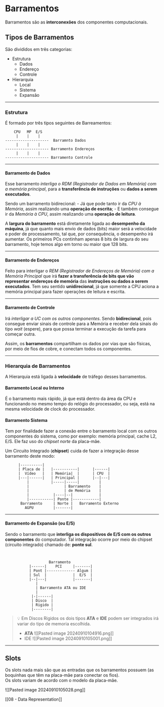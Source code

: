 # Barramentos
Barramentos são as **interconexões** dos componentes computacionais.

## Tipos de Barramentos
São divididos em três categorias:
- Estrutura
    - Dados 
    - Endereço
    - Controle
- Hierarquia 
    - Local
    - Sistema
    - Expansão

---
### Estrutura 
É formado por três tipos seguintes de Barreamentos:

```
    CPU   MP  E/S
     |    |    |
--------------------  Barramnto Dados
     |    |    | 
-------------------- Barramento Endereços
     |    |    |
-------------------- Barramento Controle
```

---
#### Barramento de Dados
Esse barramento _interliga o RDM (Registrador de Dados em Memória) com a memória principal_, para a **transferência de instruções** ou **dados a serem executados**.

Sendo um barramento bidirecional:
    - Já que pode tanto ir da _CPU à Memória_, assim realizando uma **operação de escrita**;
    - E também consegue ir da _Memória à CPU_, assim realizando uma **operação de leitura**.

A **largura do barramento** está diretamente ligada ao **desempenho da máquina**, já que quanto mais envio de dados (bits) maior será a velocidade e poder de processamento, tal que, por consequência, o desempenho irá aumentar. Os primeiros PCs continham apenas 8 bits de largura do seu barramento, hoje temos algo em torno ou maior que 128 bits.

---
#### Barramento de Endereços
Feito para interligar o _REM (Registrador de Endereços de Memória) com a Memória Principal_ que irá **fazer a transferência de bits que vão representar endereços de memória** das **instruções ou dados a serem executados**.
Tem seu sentido **unidirecional**, já que somente a CPU aciona a memória principal para fazer operações de leitura e escrita.

---
#### Barramento de Controle
Irá _interligar a UC com os outros componentes_.
Sendo **bidirecional**, pois consegue enviar sinais de controle para a Memória e receber dela sinais do tipo *wait* (espere), para que possa terminar a execução da tarefa para começar outra.

Assim, os **barramentos** compartilham os dados por vias que são físicas, por meio de fios de cobre, e conectam todos os componentes.

---
### Hierarquia de Barramentos
A Hierarquia está ligada à **velocidade** de tráfego desses barramentos.

#### Barramento Local ou Interno
É o barramento mais rápido, já que está dentro da área da CPU e funcionando no mesmo tempo do relógio do processador, ou seja, está na mesma velocidade de clock do processador.

#### Barramento Sistema
Tem por finalidade fazer a conexão entre o barramento local com os outros componentes do sistema, como por exemplo: memória principal, cache L2, E/S. Ele faz uso do _chipset norte_ da placa-mãe.

Um Circuito Integrado (**chipset**) cuida de fazer a integração desse barramento deste modo:

```
      |----------|
      | Placa de |   |-----------|      |------| 
      |  Vídeo   |   | Memória|  |      | CPU  |
      |---|------|   | Principal |      |--|---|
          |          |-----|-----|         | 
          |                | Barramento    |
          |                | de Memória    |
          |           |----|--|            |                         
          |-----------| Ponte |------------|
       Barramento     | Norte |   Barramento Externo
         AGPU         |-------|
```

---
#### Barramento de Expansão (ou E/S)
Sendo o barramento que **interliga os dispositivos de E/S com os outros componentes** do computador. Tal integração ocorre por meio do chipset (circuito integrado) chamado de: **ponte sul**.

```
            
                    
                    Barramento 
           |------|    PCI     |-------|     
           | Pont |------------- Algum |
           | Sul  |            |  E/S  |
           |--|---|            |-------| 
              |  
              | Barramento ATA ou IDE
              |
            |-|------|
            | Disco  |
            | Rigido |
            |--------|
```

> 💡 Em Discos Rigidos os dois tipos **ATA** e **IDE** podem ser integrados irá variar do tipo de memoria escolhida.
> -  **ATA**
> ![[Pasted image 20240910104916.png]]
> - IDE
> ![[Pasted image 20240910105001.png]]

---
## Slots
Os slots nada mais são que as entradas que os barramentos possuem (as boquinhas que têm na placa-mãe para conectar os fios).  
Os slots variam de acordo com o modelo da placa-mãe.

![[Pasted image 20240910105028.png]]

[[08 - Data Representation]]